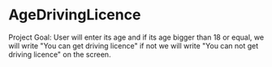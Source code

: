 # AgeDrivingLicence
Project Goal: User will enter its age and if its age bigger than 18 or equal, we will write "You can get driving licence"
if not we will write "You can not get driving licence" on the screen.
